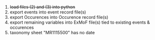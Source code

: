 1. ~~load files (2) and (3) into python~~
2. export events into event record file(s)
3. export Occurences into Occurence record file(s)
4. export remaining variables into ExMoF file(s) tied to existing events & occurences
5. taxonomy sheet "MR1115500" has no date
